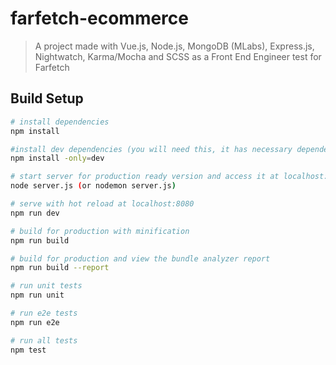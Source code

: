 # farfetch-ecommerce

> A project made with Vue.js, Node.js, MongoDB (MLabs), Express.js, Nightwatch, Karma/Mocha and SCSS as a Front End Engineer test for Farfetch

## Build Setup

``` bash
# install dependencies
npm install

#install dev dependencies (you will need this, it has necessary dependencies such as sass-loader, node-sass, testing tools, express, mongoose etc)
npm install -only=dev

# start server for production ready version and access it at localhost:3000
node server.js (or nodemon server.js)

# serve with hot reload at localhost:8080
npm run dev

# build for production with minification
npm run build

# build for production and view the bundle analyzer report
npm run build --report

# run unit tests
npm run unit

# run e2e tests
npm run e2e

# run all tests
npm test
```
